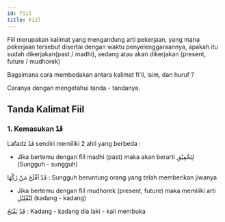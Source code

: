 ```yaml
---
id: fiil
title: Fiil
---
```


Fiil merupakan kalimat yang mengandung arti pekerjaan, yang mana pekerjaan tersebut disertai dengan waktu penyelenggaraannya, apakah itu sudah dikerjakan(past / madhi), sedang atau akan dikerjakan (present, future / mudhorek)

Bagaimana cara membedakan antara kalimat fi'il, isim, dan huruf ?

Caranya dengan mengetahui tanda - tandanya.

## Tanda Kalimat Fiil
### 1. Kemasukan قَدْ 
Lafadz قَدْ sendiri memiliki 2 ahli yang berbeda :
* Jika bertemu dengan fiil madhi (past) maka akan berarti لِتَحْقِيْقِ (Sungguh - sungguh)

قَدْ اَفْلَحَ مَنْ زَكَّهَا : Sungguh beruntung orang yang telah memberikan jiwanya

* Jika bertemu dengan fiil mudhorek (present, future) maka memiliki arti لِتَّقْلِيْلِ (kadang - kadang)

قَدْ يَفْتَحُ : Kadang - kadang dia laki - kali membuka